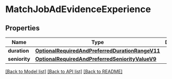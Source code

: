 # MatchJobAdEvidenceExperience


## Properties
Name | Type | Description | Notes
------------ | ------------- | ------------- | -------------
**duration** | [**OptionalRequiredAndPreferredDurationRangeV11**](OptionalRequiredAndPreferredDurationRangeV11.md) |  | 
**seniority** | [**OptionalRequiredAndPreferredSeniorityValueV9**](OptionalRequiredAndPreferredSeniorityValueV9.md) |  | 

[[Back to Model list]](../README.md#documentation-for-models) [[Back to API list]](../README.md#documentation-for-api-endpoints) [[Back to README]](../README.md)


